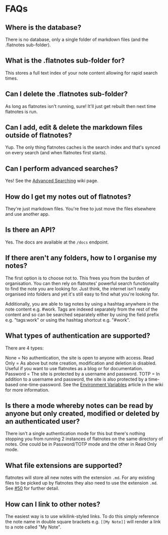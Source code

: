 # FAQs

## Where is the database?

There is no database, only a single folder of markdown files (and the .flatnotes sub-folder).

## What is the .flatnotes sub-folder for?

This stores a full text index of your note content allowing for rapid search times.

## Can I delete the .flatnotes sub-folder?

As long as flatnotes isn't running, sure! It'll just get rebuilt then next time flatnotes is run.

## Can I add, edit & delete the markdown files outside of flatnotes?

Yup. The only thing flatnotes caches is the search index and that's synced on every search (and when flatnotes first starts).

## Can I perform advanced searches?

Yes! See the [Advanced Searching](advanced_searching.md) wiki page.

## How do I get my notes out of flatnotes?

They're just markdown files. You're free to just move the files elsewhere and use another app.

## Is there an API?

Yes. The docs are available at the `/docs` endpoint.

## If there aren't any folders, how to I organise my notes?

The first option is to choose not to. This frees you from the burden of organisation. You can then rely on flatnotes' powerful search functionality to find the note you are looking for. Just think, the internet isn't neatly organised into folders and yet it's still easy to find what you're looking for.

Additionally, you are able to tag notes by using a hashtag anywhere in the note content e.g. #work. Tags are indexed separately from the rest of the content and so can be searched separately either by using the field prefix e.g. "tags:work" or using the hashtag shortcut e.g. "#work".

## What types of authentication are supported?

There are 4 types:

None = No authentication, the site is open to anyone with access.
Read Only = As above but note creation, modification and deletion is disabled. Useful if you want to use flatnotes as a blog or for documentation.
Password = The site is protected by a username and password.
TOTP = In addition to a username and password, the site is also protected by a time-based one-time-password.
See the [Environment Variables](config.md) article in the wiki for more information.

## Is there a mode whereby notes can be read by anyone but only created, modified or deleted by an authenticated user?

There isn't a single authentication mode for this but there's nothing stopping you from running 2 instances of flatnotes on the same directory of notes. One could be in Password/TOTP mode and the other in Read Only mode.

## What file extensions are supported?

flatnotes will store all new notes with the extension `.md`. For any existing files to be picked up by flatnotes they also need to use the extension `.md`. See [#50](https://github.com/Dullage/flatnotes/issues/50) for further detail.

## How can I link to other notes?

The easiest way is to use wikilink-styled links. To do this simply reference the note name in double square brackets e.g. `[[My Note]]` will render a link to a note called "My Note".